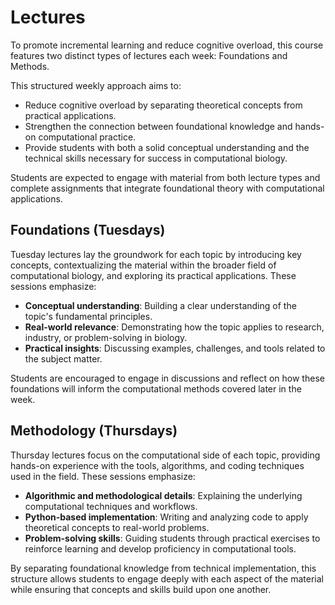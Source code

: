 # Lectures

To promote incremental learning and reduce cognitive overload, this course features two distinct types of lectures each week: Foundations and Methods.

This structured weekly approach aims to:

-   Reduce cognitive overload by separating theoretical concepts from practical applications.
-   Strengthen the connection between foundational knowledge and hands-on computational practice.
-   Provide students with both a solid conceptual understanding and the technical skills necessary for success in computational biology.

Students are expected to engage with material from both lecture types and complete assignments that integrate foundational theory with computational applications.

## Foundations (Tuesdays)

Tuesday lectures lay the groundwork for each topic by introducing key concepts, contextualizing the material within the broader field of computational biology, and exploring its practical applications.
These sessions emphasize:

-   **Conceptual understanding**: Building a clear understanding of the topic's fundamental principles.
-   **Real-world relevance**: Demonstrating how the topic applies to research, industry, or problem-solving in biology.
-   **Practical insights**: Discussing examples, challenges, and tools related to the subject matter.

Students are encouraged to engage in discussions and reflect on how these foundations will inform the computational methods covered later in the week.

## Methodology (Thursdays)

Thursday lectures focus on the computational side of each topic, providing hands-on experience with the tools, algorithms, and coding techniques used in the field.
These sessions emphasize:

-   **Algorithmic and methodological details**: Explaining the underlying computational techniques and workflows.
-   **Python-based implementation**: Writing and analyzing code to apply theoretical concepts to real-world problems.
-   **Problem-solving skills**: Guiding students through practical exercises to reinforce learning and develop proficiency in computational tools.

By separating foundational knowledge from technical implementation, this structure allows students to engage deeply with each aspect of the material while ensuring that concepts and skills build upon one another.
